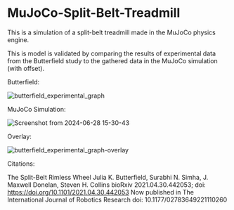 # MuJoCo-Split-Belt-Treadmill
This is a simulation of a split-belt treadmill made in the MuJoCo physics engine. 

This is model is validated by comparing the results of experimental data from the Butterfield study to the gathered data in the MuJoCo simulation (with offset). 

Butterfield:

![butterfield_experimental_graph](https://github.com/PhilipByrn3/MuJoCo-Split-Belt-Treadmill/assets/172526780/cf2938b1-0413-4289-8720-ceabf8bbe393)

MuJoCo Simulation:

![Screenshot from 2024-06-28 15-30-43](https://github.com/PhilipByrn3/MuJoCo-Split-Belt-Treadmill/assets/172526780/af2fc5d8-3838-45fe-8f6c-32fa00391635)

Overlay:

![butterfield_experimental_graph-overlay](https://github.com/PhilipByrn3/MuJoCo-Split-Belt-Treadmill/assets/172526780/e8c6dab1-e14b-4cc3-a724-f48bc2fe81e4)



Citations:

The Split-Belt Rimless Wheel
Julia K. Butterfield, Surabhi N. Simha, J. Maxwell Donelan, Steven H. Collins
bioRxiv 2021.04.30.442053; doi: https://doi.org/10.1101/2021.04.30.442053
Now published in The International Journal of Robotics Research doi: 10.1177/02783649221110260
